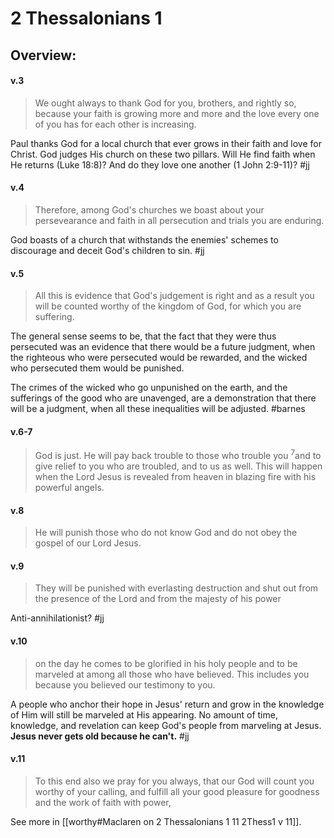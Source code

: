 # 2 Thessalonians 1

## Overview:



#### v.3
>We ought always to thank God for you, brothers, and rightly so, because your faith is growing more and more and the love every one of you has for each other is increasing.

Paul thanks God for a local church that ever grows in their faith and love for Christ. God judges His church on these two pillars. Will He find faith when He returns (Luke 18:8)? And do they love one another (1 John 2:9-11)?
#jj 

#### v.4
>Therefore, among God's churches we boast about your persevearance and faith in all persecution and trials you are enduring.

God boasts of a church that withstands the enemies' schemes to discourage and deceit God's children to sin.
#jj 

#### v.5
>All this is evidence that God's judgement is right and as a result you will be counted worthy of the kingdom of God, for which you are suffering.

The general sense seems to be, that the fact that they were thus persecuted was an evidence that there would be a future judgment, when the righteous who were persecuted would be rewarded, and the wicked who persecuted them would be punished.

The crimes of the wicked who go unpunished on the earth, and the sufferings of the good who are unavenged, are a demonstration that there will be a judgment, when all these inequalities will be adjusted.
#barnes 

#### v.6-7
>God is just. He will pay back trouble to those who trouble you <sup>7</sup>and to give relief to you who are troubled, and to us as well. This will happen when the Lord Jesus is revealed from heaven in blazing fire with his powerful angels.

#### v.8
>He will punish those who do not know God and do not obey the gospel of our Lord Jesus.

#### v.9
>They will be punished with everlasting destruction and shut out from the presence of the Lord and from the majesty of his power

Anti-annihilationist?
#jj 

#### v.10
>on the day he comes to be glorified in his holy people and to be marveled at among all those who have believed. This includes you because you believed our testimony to you.

A people who anchor their hope in Jesus' return and grow in the knowledge of Him will still be marveled at His appearing. No amount of time, knowledge, and revelation can keep God's people from marveling at Jesus. **Jesus never gets old because he can't.**
#jj 

#### v.11
>To this end also we pray for you always, that our God will count you worthy of your calling, and fulfill all your good pleasure for goodness and the work of faith with power,

See more in [[worthy#Maclaren on 2 Thessalonians 1 11 2Thess1 v 11]].

